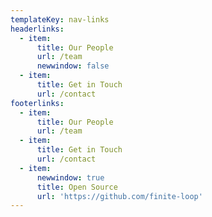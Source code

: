 ```yaml
---
templateKey: nav-links
headerlinks:
  - item:
      title: Our People
      url: /team
      newwindow: false
  - item:
      title: Get in Touch
      url: /contact
footerlinks:
  - item:
      title: Our People
      url: /team
  - item:
      title: Get in Touch
      url: /contact
  - item:
      newwindow: true
      title: Open Source
      url: 'https://github.com/finite-loop'
---
```


